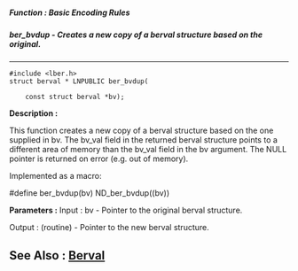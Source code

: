 ##### Function : Basic Encoding Rules
##### ber_bvdup - Creates a new copy of a berval structure based on the original.
---
```
#include <lber.h>
struct berval * LNPUBLIC ber_bvdup(

	const struct berval *bv);
```
**Description :**

This function creates a new copy of a berval structure based on the one 
supplied in bv. The bv_val field in the returned berval structure points to a 
different area of memory than the bv_val field in the bv argument.  The NULL 
pointer is returned on error (e.g. out of memory).

Implemented as a macro:

#define ber_bvdup(bv) ND_ber_bvdup((bv))

**Parameters :**
Input :
bv  -   Pointer to the original berval structure.

Output :
(routine)  -   Pointer to the new berval structure.



**See Also :**
[Berval](/domino-c-api-docs/reference/Data/Berval)
---
